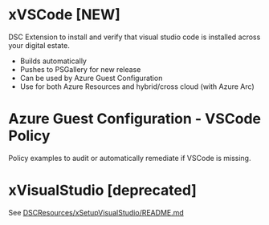 # xVSCode [NEW]
DSC Extension to install and verify that visual studio code is installed across your digital estate. 

 - Builds automatically
 - Pushes to PSGallery for new release
 - Can be used by Azure Guest Configuration  
 - Use for both Azure Resources and hybrid/cross cloud (with Azure Arc)

# Azure Guest Configuration - VSCode Policy

Policy examples to audit or automatically remediate if VSCode is missing.

# xVisualStudio [deprecated]
See 
[DSCResources/xSetupVisualStudio/README.md](DSCResources\xSetupVisualStudio\Readme.md)